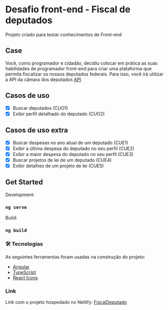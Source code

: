 # Desafio front-end - Fiscal de deputados

Projeto criado para testar conhecimentos de Front-end

## Case

Você, como programador e cidadão, decidiu colocar em prática as suas habilidades de programador front-end para criar uma plataforma que permita fiscalizar os nossos deputados federais. Para isso, você irá utilizar a API da câmara dos deputados [API](https://dadosabertos.camara.leg.br/swagger/api.html?ref=devresourc.es)

## Casos de uso

- [x] Buscar deputados (CUO1)
- [x] Exibir perfil detalhado do deputado (CUO2)

## Casos de uso extra
- [x] Buscar despesas no ano atual de um deputado (CUE1)
- [x] Exibir a última despesa do deputado no seu perfil (CUE2)
- [x] Exibir a maior despesa do deputado no seu perfil (CUE3)
- [x] Buscar projetos de lei de um deputado (CUE4)
- [x] Exibir detalhes de um projeto de lei (CUE5)

## Get Started

Development:

### `ng serve`

Build:

### `ng build`


### 🛠 Tecnologias

As seguintes ferramentas foram usadas na construção do projeto:

- [Angular](https://angular.io/)
- [TypeScript](https://www.typescriptlang.org/)
- [React Icons](https://react-icons.github.io/react-icons/)

### Link

Link com o projeto hospedado no Netlify: [FiscalDeputado](https://fiscal-deputado.netlify.app/)
